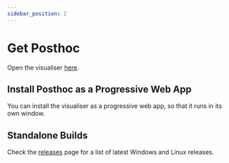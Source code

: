 ```yaml
---
sidebar_position: 2
---
```


# Get Posthoc

Open the visualiser [here](https://path-visualiser.github.io/app/).

## Install Posthoc as a Progressive Web App

You can install the visualiser as a progressive web app, so that it runs in its own window.

## Standalone Builds

Check the [releases](https://github.com/path-visualiser/app/releases) page for a list of latest Windows and Linux releases.
